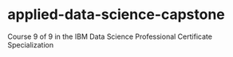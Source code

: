 # applied-data-science-capstone
Course 9 of 9 in the IBM Data Science Professional Certificate Specialization
